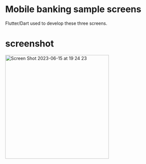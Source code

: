 # Mobile banking sample screens

Flutter/Dart used to develop these three screens.

# screenshot
<img width="329" alt="Screen Shot 2023-06-15 at 19 24 23" src="https://github.com/DennisKinuthia/mobile_banking_ui/assets/98651593/959876b8-c892-4676-b361-672d683efb6a">
